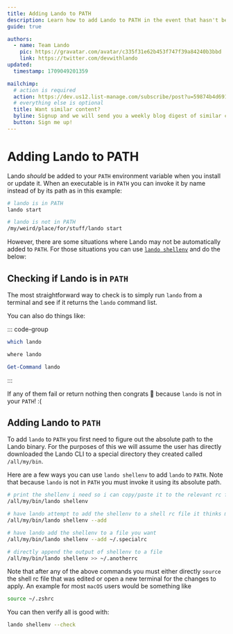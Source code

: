 ```yaml
---
title: Adding Lando to PATH
description: Learn how to add Lando to PATH in the event that hasn't been automatically done for you.
guide: true

authors:
  - name: Team Lando
    pic: https://gravatar.com/avatar/c335f31e62b453f747f39a84240b3bbd
    link: https://twitter.com/devwithlando
updated:
  timestamp: 1709049201359

mailchimp:
  # action is required
  action: https://dev.us12.list-manage.com/subscribe/post?u=59874b4d6910fa65e724a4648&amp;id=613837077f
  # everything else is optional
  title: Want similar content?
  byline: Signup and we will send you a weekly blog digest of similar content to keep you satiated.
  button: Sign me up!
---
```


# Adding Lando to PATH

Lando _should_ be added to your `PATH` environment variable when you install or update it. When an executable is in `PATH` you can invoke it by name instead of by its path as in this example:

```sh
# lando is in PATH
lando start

# lando is not in PATH
/my/weird/place/for/stuff/lando start
```

However, there are some situations where Lando may not be automatically added to `PATH`. For those situations you can use [`lando shellenv`](../shellenv.md) and do the below:

## Checking if Lando is in `PATH`

The most straightforward way to check is to simply run `lando` from a terminal and see if it returns the `lando` command list.

You can also do things like:

::: code-group
```sh [sh]
which lando
```

```bat [cmd.exe]
where lando
```

```powershell [powershell]
Get-Command lando
```
:::

If any of them fail or return nothing then congrats :tada: because `lando` is not in your `PATH`! :(

## Adding Lando to `PATH`

To add `lando` to `PATH` you first need to figure out the absolute path to the Lando binary. For the purposes of this we will assume the user has directly downloaded the Lando CLI to a special directory they created called `/all/my/bin`.

Here are a few ways you can use `lando shellenv` to add `lando` to `PATH`. Note that because `lando` is not in `PATH` you must invoke it using its absolute path.

```sh
# print the shellenv i need so i can copy/paste it to the relevant rc file
/all/my/bin/lando shellenv

# have lando attempt to add the shellenv to a shell rc file it thinks make sense
/all/my/bin/lando shellenv --add

# have lando add the shellenv to a file you want
/all/my/bin/lando shellenv --add ~/.specialrc

# directly append the output of shellenv to a file
/all/my/bin/lando shellenv >> ~/.anotherrc
```

Note that after any of the above commands you must either directly `source` the shell rc file that was edited or open a new terminal for the changes to apply. An example for most `macOS` users would be something like

```sh
source ~/.zshrc
```

You can then verify all is good with:

```sh
lando shellenv --check
```
